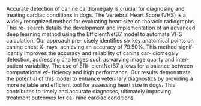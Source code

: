 Accurate detection of canine cardiomegaly is crucial for
diagnosing and treating cardiac conditions in dogs. The
Vertebral Heart Score (VHS) is a widely recognized method
for evaluating heart size on thoracic radiographs. This re-
search details the development and implementation of an
advanced deep learning method using the EfficientNetB7
model to automate VHS calculation. Our approach pre-
cisely identifies six key anatomical points on canine chest X-
rays, achieving an accuracy of 79.50%. This method signif-
icantly improves the accuracy and reliability of canine car-
diomegaly detection, addressing challenges such as varying
image quality and inter-patient variability. The use of Effi-
cientNetB7 allows for a balance between computational ef-
ficiency and high performance. Our results demonstrate the
potential of this model to enhance veterinary diagnostics
by providing a more reliable and efficient tool for assessing
heart size in dogs. This contributes to timely and accurate
diagnoses, ultimately improving treatment outcomes for ca-
nine cardiac conditions.
